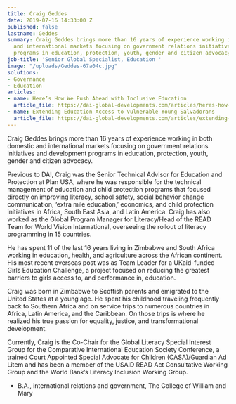 ```yaml
---
title: Craig Geddes
date: 2019-07-16 14:33:00 Z
published: false
lastname: Geddes
summary: Craig Geddes brings more than 16 years of experience working in both domestic
  and international markets focusing on government relations initiatives and development
  programs in education, protection, youth, gender and citizen advocacy.
job-title: 'Senior Global Specialist, Education '
image: "/uploads/Geddes-67a04c.jpg"
solutions:
- Governance
- Education
articles:
- name: Here’s How We Push Ahead with Inclusive Education
  article_file: https://dai-global-developments.com/articles/heres-how-we-push-ahead-with-inclusive-education
- name: Extending Education Access to Vulnerable Young Salvadorans
  article_file: https://dai-global-developments.com/articles/extending-education-access-to-vulnerable-young-salvadorans
---
```


Craig Geddes brings more than 16 years of experience working in both domestic and international markets focusing on government relations initiatives and development programs in education, protection, youth, gender and citizen advocacy.

Previous to DAI, Craig was the Senior Technical Advisor for Education and Protection at Plan USA, where he was responsible for the technical management of education and child protection programs that focused directly on improving literacy, school safety, social behavior change communication, ‘extra mile education,’ economics, and child protection initiatives in Africa, South East Asia, and Latin America. Craig has also worked as the Global Program Manager for Literacy/Head of the READ Team for World Vision International, overseeing the rollout of literacy programming in 15 countries. 

He has spent 11 of the last 16 years living in Zimbabwe and South Africa working in education, health, and agriculture across the African continent. His most recent overseas post was as Team Leader for a UKaid-funded Girls Education Challenge, a project focused on reducing the greatest barriers to girls access to, and performance in, education. 

Craig was born in Zimbabwe to Scottish parents and emigrated to the United States at a young age. He spent his childhood traveling frequently back to Southern Africa and on service trips to numerous countries in Africa, Latin America, and the Caribbean. On those trips is where he realized his true passion for equality, justice, and transformational development. 

Currently, Craig is the Co-Chair for the Global Literacy Special Interest Group for the Comparative International Education Society Conference, a trained Court Appointed Special Advocate for Children (CASA)/Guardian Ad Litem and has been a member of the USAID READ Act Consultative Working Group and the World Bank’s Literacy Inclusion Working Group. 

* B.A., international relations and government, The College of William and Mary